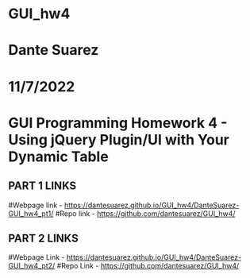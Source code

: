 # GUI_hw4
# Dante Suarez
# 11/7/2022
# GUI Programming Homework 4 - Using jQuery Plugin/UI with Your Dynamic Table

PART 1 LINKS
------------------
#Webpage link - https://dantesuarez.github.io/GUI_hw4/DanteSuarez-GUI_hw4_pt1/
#Repo link - https://github.com/dantesuarez/GUI_hw4/

PART 2 LINKS
------------------
#Webpage Link - https://dantesuarez.github.io/GUI_hw4/DanteSuarez-GUI_hw4_pt2/
#Repo Link - https://github.com/dantesuarez/GUI_hw4/
